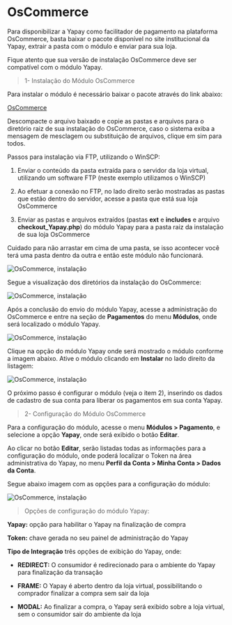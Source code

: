 # OsCommerce

Para disponibilizar a Yapay como facilitador de pagamento na plataforma OsCommerce, basta baixar o pacote disponível no site institucional da Yapay, extrair a pasta com o módulo e enviar para sua loja. 

Fique atento que sua versão de instalação OsCommerce deve ser compatível com o módulo Yapay.

> 1- Instalação do Módulo OsCommerce


Para instalar o módulo é necessário baixar o pacote através do link abaixo:

<a href="https://intermediador.dev.yapay.com.br/download/yapay/oscommerce/yapayintermediador_oscommerce.zip.gz" class="btnMagento"><i class="fa fa-arrow-circle-down" aria-hidden="true"></i>OsCommerce</a>


Descompacte o arquivo baixado e copie as pastas e arquivos para o diretório raiz de sua instalação do OsCommerce, caso o sistema exiba a mensagem de mesclagem ou substituição de arquivos, clique em sim para todos.

Passos para instalação via FTP, utilizando o WinSCP:

1. Enviar o conteúdo da pasta extraída para o servidor da loja virtual, utilizando um software FTP (neste exemplo utilizamos o WinSCP)

2. Ao efetuar a conexão no FTP, no lado direito serão mostradas as pastas que estão dentro do servidor, acesse a pasta que está sua loja OsCommerce

3. Enviar as pastas e arquivos extraídos (pastas **ext** e **includes** e arquivo **checkout_Yapay.php**) do módulo Yapay para a pasta raiz da instalação de sua loja OsCommerce

Cuidado para não arrastar em cima de uma pasta, se isso acontecer você terá uma pasta dentro da outra e então este módulo não funcionará.

![OsCommerce, instalação](/images/oscommerce/install_oscommerce_1.png "OsCommerce, instalação")

Segue a visualização dos diretórios da instalação do OsCommerce:

![OsCommerce, instalação](/images/oscommerce/install_oscommerce_2.png "OsCommerce, instalação")


Após a conclusão do envio do módulo Yapay, acesse a administração do OsCommerce e entre na seção de **Pagamentos** do menu **Módulos**, onde será localizado o módulo Yapay.

![OsCommerce, instalação](/images/oscommerce/install_oscommerce_3.png "OsCommerce, instalação")

Clique na opção do módulo Yapay onde será mostrado o módulo conforme a imagem abaixo. Ative o módulo clicando em **Instalar** no lado direito da listagem:

![OsCommerce, instalação](/images/oscommerce/install_oscommerce_4.png "OsCommerce, instalação")

O próximo passo é configurar o módulo (veja o item 2), inserindo os dados de cadastro de sua conta para liberar os pagamentos em sua conta Yapay.

> 2- Configuração do Módulo OsCommerce


Para a configuração do módulo, acesse o menu **Módulos > Pagamento**, e selecione a opção **Yapay**, onde será exibido o botão **Editar**.

Ao clicar no botão **Editar**, serão listadas todas as informações para a configuração do módulo, onde poderá localizar o Token na área administrativa do Yapay, no menu **Perfil da Conta > Minha Conta > Dados da Conta**.

Segue abaixo imagem com as opções para a configuração do módulo:

![OsCommerce, instalação](/images/oscommerce/install_oscommerce_5.png "OsCommerce, instalação")


> Opções de configuração do módulo Yapay:


**Yapay:** opção para habilitar o Yapay na finalização de compra

**Token:** chave gerada no seu painel de administração do Yapay

**Tipo de Integração** três opções de exibição do Yapay, onde:

- **REDIRECT:** O consumidor é redirecionado para o ambiente do Yapay para finalização da transação

- **FRAME:** O Yapay é aberto dentro da loja virtual, possibilitando o comprador finalizar a compra sem sair da loja

- **MODAL:** Ao finalizar a compra, o Yapay será exibido sobre a loja virtual, sem o consumidor sair do ambiente da loja
